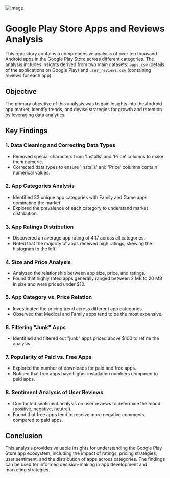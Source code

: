 ![image](https://techcrunch.com/wp-content/uploads/2022/03/GettyImages-1235737290.jpeg?w=1024)
# Google Play Store Apps and Reviews Analysis

This repository contains a comprehensive analysis of over ten thousand Android apps in the Google Play Store across different categories. The analysis includes insights derived from two main datasets: `apps.csv` (details of the applications on Google Play) and `user_reviews.csv` (containing reviews for each app).

## Objective

The primary objective of this analysis was to gain insights into the Android app market, identify trends, and devise strategies for growth and retention by leveraging data analytics.

## Key Findings

### 1. Data Cleaning and Correcting Data Types

- Removed special characters from 'Installs' and 'Price' columns to make them numeric.
- Corrected data types to ensure 'Installs' and 'Price' columns contain numerical values.

### 2. App Categories Analysis

- Identified 33 unique app categories with Family and Game apps dominating the market.
- Explored the prevalence of each category to understand market distribution.

### 3. App Ratings Distribution

- Discovered an average app rating of 4.17 across all categories.
- Noted that the majority of apps received high ratings, skewing the histogram to the left.

### 4. Size and Price Analysis

- Analyzed the relationship between app size, price, and ratings.
- Found that highly rated apps generally ranged between 2 MB to 20 MB in size and were priced under $10.

### 5. App Category vs. Price Relation

- Investigated the pricing trend across different app categories.
- Observed that Medical and Family apps tend to be the most expensive.

### 6. Filtering "Junk" Apps

- Identified and filtered out "junk" apps priced above $100 to refine the analysis.

### 7. Popularity of Paid vs. Free Apps

- Explored the number of downloads for paid and free apps.
- Noticed that free apps have higher installation numbers compared to paid apps.

### 8. Sentiment Analysis of User Reviews

- Conducted sentiment analysis on user reviews to determine the mood (positive, negative, neutral).
- Found that free apps tend to receive more negative comments compared to paid apps.

## Conclusion

This analysis provides valuable insights for understanding the Google Play Store app ecosystem, including the impact of ratings, pricing strategies, user sentiment, and the distribution of apps across categories. The findings can be used for informed decision-making in app development and marketing strategies.

